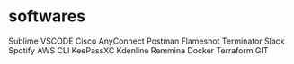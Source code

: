 # softwares

Sublime
VSCODE
Cisco AnyConnect 
Postman
Flameshot
Terminator
Slack
Spotify
AWS CLI
KeePassXC
Kdenline
Remmina
Docker
Terraform
GIT
